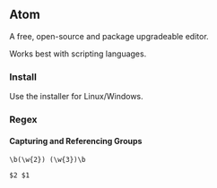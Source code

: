 ## Atom

A free, open-source and package upgradeable editor.  

Works best with scripting languages.  

### Install

Use the installer for Linux/Windows.  

### Regex

#### Capturing and Referencing Groups

```
\b(\w{2}) (\w{3})\b

$2 $1
```
